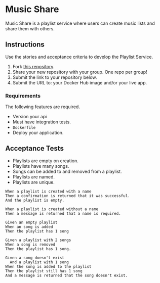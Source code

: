 # Music Share

Music Share is a playlist service where users can create music lists and share them with others.

## Instructions

Use the stories and acceptance criteria to develop the Playlist Service.

1. Fork [this repository]().
1. Share your new repository with your group. One repo per group!
1. Submit the link to your repository below.
1. Submit the URL to: your Docker Hub image and/or your live app.

### Requirements

The following features are required.

- Version your api
- Must have integration tests.
- `Dockerfile`
- Deploy your application.

## Acceptance Tests

- Playlists are empty on creation.
- Playlists have many songs.
- Songs can be added to and removed from a playlist.
- Playlists are named.
- Playlists are unique.

```gherkin
When a playlist is created with a name
Then a confirmation is returned that it was successful.
And the playlist is empty.

When a playlist is created without a name
Then a message is returned that a name is required.
  
Given an empty playlist
When an song is added
Then the playlist has 1 song

Given a playlist with 2 songs
When a song is removed
Then the playlist has 1 song.

Given a song doesn't exist
  And a playlist with 1 song
When the song is added to the playlist
Then the playlist still has 1 song
And a message is returned that the song doesn't exist.
```
